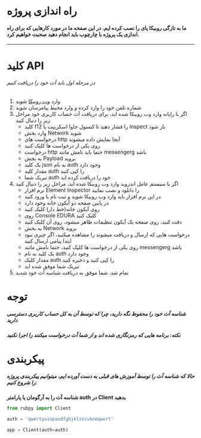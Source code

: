 # راه اندازی پروژه
#### ما به تازگی روبیکا پای را نصب کرده ایم. در این صفحه ما در مورد کارهایی که برای راه اندازی یک پروژه با چارچوب باید انجام دهید صحبت خواهیم کرد.
___
# کلید API
###### در مرحله اول باید آث خود را دریافت کنیم
1. وارد [وب روبیکا](https://web.rubika.ir/) شوید
2. شماره تلفن خود را وارد کرده و وارد محیط پیامرسان شوید
3. اگر با رایانه وارد وب روبیکا شده اید، برای دریافت آث حساب کاربری خود مراحل زیر را دنبال کنید
    - کلید f12 را فشار دهید تا کنسول جاوا اسکریپت یا inspect باز شود
    - وارد بخش Network شوید
    - درخواست های http آنجا نمایش داده میشوند
    - روی یکی از درخواست ها کلیک کنید
    - درخواست http حتما باید نامش مانند messengerg باشد
    - به بخش Payload بروید
    - یک کلید json به نام auth وجود دارد
    - مقدار کلید auth را کپی کنید
    - تبریک شما auth خود را دریافت کرده اید
4. اگر با سیستم عامل اندروید وارد وب روبیکا شده اید، مراحل زیر را دنبال کنید
    - نرم افزار Element Inspector را دانلود و نصب نمایید
    - در این نرم افزار باید وارد وب روبیکا شوید و ثبت نام یا ورود کنید
    - در پایین صفحه دو آیکون خانه وجود دارد
    - روی آیکون خانه(خط دار) کلیک کنید
    - روی Console EDURA کلیک کنید
    - دقت کنید، روی صفحه یک آیکون تنظیمات ظاهر میشود، روی آن کلیک کنید
    - به بخش Network بروید
    - درخواست هایی که ارسال و دریافت میشوند را مشاهده میکنید، اگر چیزی نبود ابتدا پیامی ارسال کنید
    - روی یکی از درخواست ها کلیک کنید، حتما نامش مانند messengerg باشد
    - یک کلید به نام auth وجود دارد
    - مقدار کلیک auth را کپی کنید و ذخیره کنید
    - تبریک شما موفق شده اید
5. تمام شد. شما موفق به دریافت شناسه آث خود شدید
# توجه
##### شناسه آث خود را محفوظ نگه دارید، چرا که توسط آن به کل حساب کاربری دسترسی دارید
##### نکته: برنامه هایی که رمزنگاری شده اند و از شما آث درخواست میکنند را اجرا نکنید
# پیکربندی
##### حالا که شناسه آث را توسط آموزش های قبلی به دست آورده ایم، میتوانیم پیکربندی پروژه را شروع کنیم:
**شناسه آث را به آرگومان یا پارامتر auth در Client بدهید**
```python
from rubpy import Client

auth = 'qwertyuiopasdfghjklzxcvbnmqwert'

app = Client(auth=auth)
```
